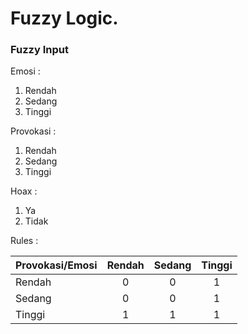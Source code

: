 # Fuzzy Logic.

### Fuzzy Input

Emosi :
  1. Rendah
  2. Sedang
  3. Tinggi

Provokasi :
  1. Rendah
  2. Sedang
  3. Tinggi

Hoax :
  1. Ya
  2. Tidak

Rules :

| Provokasi/Emosi           | Rendah        | Sedang        |  Tinggi  |
| ----------- |:-------------:|:-------------:|:--------:|
| Rendah      | 0 | 0 | 1 |
| Sedang      | 0 | 0 | 1 |
| Tinggi      | 1 | 1 | 1 |